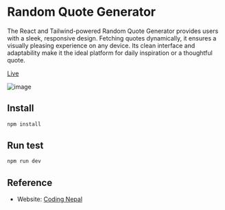 # Random Quote Generator
The React and Tailwind-powered Random Quote Generator provides users with a sleek, responsive design. Fetching quotes dynamically, it ensures a visually pleasing experience on any device. Its clean interface and adaptability make it the ideal platform for daily inspiration or a thoughtful quote.

[Live](https://clinquant-puppy-a112cf.netlify.app/)

![image](https://github.com/Abiekatkam/random-quote-generator/assets/101975840/10449ea8-c262-4817-9311-756887f370d2)

## Install

```sh
npm install 
```

## Run test

```sh
npm run dev
```

## Reference

* Website: [Coding Nepal](https://www.codingnepalweb.com/random-quote-generator-html-javascript/#google_vignette)
  

